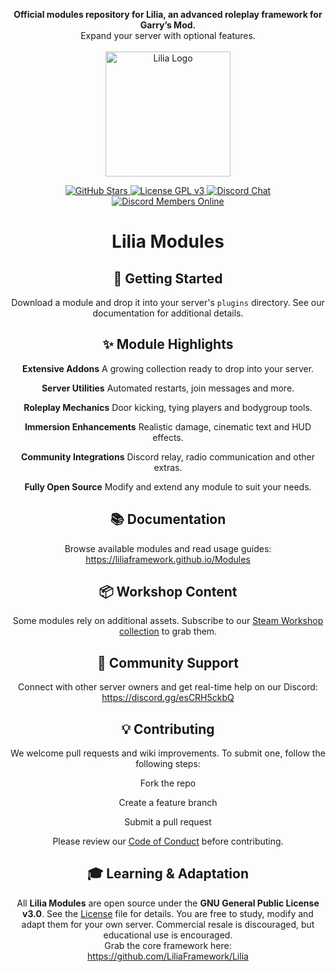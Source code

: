 <p align="center">
  <strong>Official modules repository for Lilia, an advanced roleplay framework for Garry’s Mod.</strong><br/>
  Expand your server with optional features.<br/><br/>
  <img src="https://github.com/bleonheart/Samael-Assets/blob/main/lilia.png?raw=true " alt="Lilia Logo" width="200" />
</p>

<p align="center">
  <a href="https://github.com/LiliaFramework/Modules/stargazers">
    <img src="https://img.shields.io/github/stars/LiliaFramework/Modules?style=social" alt="GitHub Stars" />
  </a>
  <a href="https://www.gnu.org/licenses/gpl-3.0">
    <img src="https://img.shields.io/badge/License-GPLv3-blue.svg" alt="License GPL v3" />
  </a>
  <a href="https://discord.gg/esCRH5ckbQ">
    <img src="https://img.shields.io/badge/Discord-Join%20Chat-blue?logo=discord&logoColor=white" alt="Discord Chat" />
  </a>
  <a href="https://discord.gg/esCRH5ckbQ">
    <img
      src="https://img.shields.io/badge/dynamic/json?url=https://discord.com/api/guilds/1094398664434274454/widget.json&label=Online&query=$.presence_count&logo=discord&logoColor=white&color=7289DA&style=social"
      alt="Discord Members Online"
    />
  </a>
</p>

<h1 align="center">Lilia Modules</h1>

<h2 align="center">🚀 Getting Started</h2>

<p align="center">
  Download a module and drop it into your server's <code>plugins</code> directory. See our documentation for additional details.
</p>

<h2 align="center">✨ Module Highlights</h2>

<div align="center">

  **Extensive Addons**
  A growing collection ready to drop into your server.

  **Server Utilities**
  Automated restarts, join messages and more.

  **Roleplay Mechanics**
  Door kicking, tying players and bodygroup tools.

  **Immersion Enhancements**
  Realistic damage, cinematic text and HUD effects.

  **Community Integrations**
  Discord relay, radio communication and other extras.

  **Fully Open Source**
  Modify and extend any module to suit your needs.

</div>

<h2 align="center">📚 Documentation</h2>

<p align="center">
  Browse available modules and read usage guides:<br/>
  <a href="https://liliaframework.github.io/Modules">https://liliaframework.github.io/Modules</a>
</p>

<h2 align="center">📦 Workshop Content</h2>

<p align="center">
  Some modules rely on additional assets. Subscribe to our <a href="https://steamcommunity.com/sharedfiles/filedetails/?id=2959728255">Steam Workshop collection</a> to grab them.
</p>

<h2 align="center">💬 Community Support</h2>

<p align="center">
  Connect with other server owners and get real-time help on our Discord:<br/>
  <a href="https://discord.gg/esCRH5ckbQ">https://discord.gg/esCRH5ckbQ</a>
</p>

<h2 align="center">💡 Contributing</h2>

<p align="center">
  We welcome pull requests and wiki improvements. To submit one, follow the following steps:
</p>

<div align="center">

  Fork the repo  

  Create a feature branch  

  Submit a pull request  

</div>

<p align="center">
  Please review our <a href="./Code_Of_Conduct.md">Code of Conduct</a> before contributing.
</p>

<h2 align="center">🎓 Learning & Adaptation</h2>

<p align="center">
  All <strong>Lilia Modules</strong> are open source under the <strong>GNU General Public License v3.0</strong>. See the <a href="./License">License</a> file for details. You are free to study, modify and adapt them for your own server. Commercial resale is discouraged, but educational use is encouraged.<br/>
  Grab the core framework here:<br/>
  <a href="https://github.com/LiliaFramework/Lilia">https://github.com/LiliaFramework/Lilia</a>
</p>

